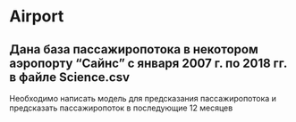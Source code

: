 # Airport
## Дана база пассажиропотока в некотором аэропорту “Сайнс” с января 2007 г. по 2018 гг. в файле Science.csv
Необходимо написать модель для предсказания пассажиропотока и предсказать пассажиропоток в последующие 12 месяцев
